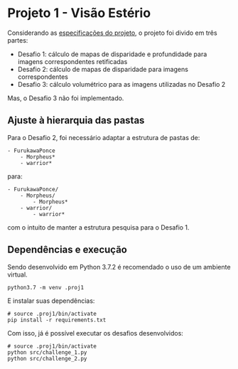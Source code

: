 # Projeto 1 - Visão Estério

Considerando as [especificações do projeto](/ref/descrião.md), o projeto foi divido em três partes:

- Desafio 1: cálculo de mapas de disparidade e profundidade para imagens correspondentes retificadas
- Desafio 2: cálculo de mapas de disparidade para imagens correspondentes
- Desafio 3: cálculo volumétrico para as imagens utilizadas no Desafio 2

Mas, o Desafio 3 não foi implementado.

## Ajuste à hierarquia das pastas
Para o Desafio 2, foi necessário adaptar a estrutura de pastas de:
```
- FurukawaPonce
    - Morpheus*
    - warrior*
```

para:
```
- FurukawaPonce/
    - Morpheus/
        - Morpheus*
    - warrior/
        - warrior*
```

com o intuito de manter a estrutura pesquisa para o Desafio 1.

## Dependências e execução
Sendo desenvolvido em Python 3.7.2 é recomendado o uso de um ambiente virtual.
```
python3.7 -m venv .proj1
```

E instalar suas dependências:
```
# source .proj1/bin/activate
pip install -r requirements.txt
```

Com isso, já é possível executar os desafios desenvolvidos:
```
# source .proj1/bin/activate
python src/challenge_1.py
python src/challenge_2.py
```
